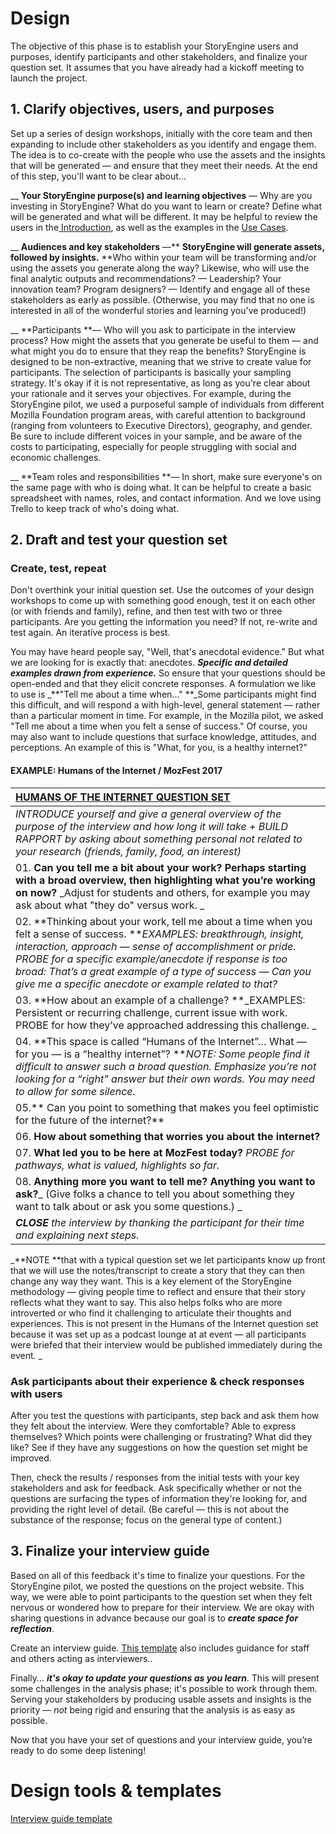 # Design

The objective of this phase is to establish your StoryEngine users and purposes, identify participants and other stakeholders, and finalize your question set. It assumes that you have already had a kickoff meeting to launch the project.

## 1. Clarify objectives, users, and purposes

Set up a series of design workshops, initially with the core team and then expanding to include other stakeholders as you identify and engage them. The idea is to co-create with the people who use the assets and the insights that will be generated — and ensure that they meet their needs. At the end of this step, you'll want to be clear about...

\_\_ **Your StoryEngine purpose\(s\) and learning objectives** — Why are you investing in StoryEngine? What do you want to learn or create? Define what will be generated and what will be different. It may be helpful to review the users in the[ Introduction](/README.md), as well as the examples in the [Use Cases](/use-cases.md).

\_\_ **Audiences and key stakeholders** —** **StoryEngine will generate assets, followed by insights.** **Who within your team will be transforming and/or using the assets you generate along the way? Likewise, who will use the final analytic outputs and recommendations? — Leadership? Your innovation team? Program designers? — Identify and engage all of these stakeholders as early as possible. \(Otherwise, you may find that no one is interested in all of the wonderful stories and learning you've produced!\)

\_\_ **Participants **— Who will you ask to participate in the interview process? How might the assets that you generate be useful to them — and what might you do to ensure that they reap the benefits? StoryEngine is designed to be non-extractive, meaning that we strive to create value for participants. The selection of participants is basically your sampling strategy. It's okay if it is not representative, as long as you're clear about your rationale and it serves your objectives. For example, during the StoryEngine pilot, we used a purposeful sample of individuals from different Mozilla Foundation program areas, with careful attention to background \(ranging from volunteers to Executive Directors\), geography, and gender. Be sure to include different voices in your sample, and be aware of the costs to participating, especially for people struggling with social and economic challenges.

\_\_ **Team roles and responsibilities **— In short, make sure everyone's on the same page with who is doing what. It can be helpful to create a basic spreadsheet with names, roles, and contact information. And we love using Trello to keep track of who's doing what.

## 2. Draft and test **your question set**

### Create, test, repeat

Don't overthink your initial question set. Use the outcomes of your design workshops to come up with something good enough, test it on each other \(or with friends and family\), refine, and then test with two or three participants. Are you getting the information you need? If not, re-write and test again. An iterative process is best.

You may have heard people say, "Well, that's anecdotal evidence." But what we are looking for is exactly that: anecdotes. _**Specific and detailed examples drawn from experience.**_ So ensure that your questions should be open-ended and that they elicit concrete responses. A formulation we like to use is \_**"Tell me about a time when..." **\_Some participants might find this difficult, and will respond a with high-level, general statement — rather than a particular moment in time. For example, in the Mozilla pilot, we asked "Tell me about a time when you felt a sense of success." Of course, you may also want to include questions that surface knowledge, attitudes, and perceptions. An example of this is "What, for you, is a healthy internet?"

#### EXAMPLE: Humans of the Internet / MozFest 2017

| [HUMANS OF THE INTERNET QUESTION SET](https://storyengine.io/humans/) |
| :--- |
| _INTRODUCE yourself and give a general overview of the purpose of the interview and how long it will take + BUILD RAPPORT by asking about something personal not related to your research \(friends, family, food, an interest\)_ |
| 01. **Can you tell me a bit about your work? Perhaps starting with a broad overview, then highlighting what you’re working on now?** _Adjust for students and others, for example you may ask about what "they do" versus work. _ |
| 02. **Thinking about your work, tell me about a time when you felt a sense of success. **_EXAMPLES: breakthrough, insight, interaction, approach — sense of accomplishment or pride. PROBE for a specific example/anecdote if response is too broad: That’s a great example of a type of success — Can you give me a specific anecdote or example related to that?_ |
| 03. **How about an example of a challenge? **_EXAMPLES: Persistent or recurring challenge, current issue with work. PROBE for how they’ve approached addressing this challenge. _ |
| 04. **This space is called “Humans of the Internet”… What — for you — is a “healthy internet”? **_NOTE: Some people find it difficult to answer such a broad question. Emphasize you’re not looking for a “right” answer but their own words. You may need to allow for some silence._ |
| 05.** Can you point to something that makes you feel optimistic for the future of the internet?** |
| 06. **How about something that worries you about the internet?** |
| 07. **What led you to be here at MozFest today?** _PROBE for pathways, what is valued, highlights so far._ |
| 08. **Anything more you want to tell me? Anything you want to ask?**_ \(Give folks a chance to tell you about something they want to talk about or ask you some questions.\) _ |
| _**CLOSE** the interview by thanking the participant for their time and explaining next steps._ |

_**NOTE **that with a typical question set we let participants know up front that we will use the notes/transcript to create a story that they can then change any way they want. This is a key element of the StoryEngine methodology — giving people time to reflect and ensure that their story reflects what they want to say. This also helps folks who are more introverted or who find it challenging to articulate their thoughts and experiences. This is not present in the Humans of the Internet question set because it was set up as a podcast lounge at at event — all participants were briefed that their interview would be published immediately during the event. _

### Ask participants about their experience & check responses with users

After you test the questions with participants, step back and ask them how they felt about the interview. Were they comfortable? Able to express themselves? Which points were challenging or frustrating? What did they like? See if they have any suggestions on how the question set might be improved.

Then, check the results / responses from the initial tests with your key stakeholders and ask for feedback. Ask specifically whether or not the questions are surfacing the types of information they're looking for, and providing the right level of detail. \(Be careful — this is not about the substance of the response; focus on the general type of content.\)

## 3. Finalize your i**nterview guide**

Based on all of this feedback it's time to finalize your questions. For the StoryEngine pilot, we posted the questions on the project website. This way, we were able to point participants to the question set when they felt nervous or wondered how to prepare for their interview. We are okay with sharing questions in advance because our goal is to _**create space for reflection**_.

Create an interview guide. [This template](https://docs.google.com/document/d/1RsEg7EkmdZnHE3s8gQG5CuYKzRJmgOTSO87wK6XsRrM/edit?usp=sharing) also includes guidance for staff and others acting as interviewers..  

Finally... _**it's okay to update your questions as you learn**_. This will present some challenges in the analysis phase; it's possible to work through them. Serving your stakeholders by producing usable assets and insights is the priority — _not_ being rigid and ensuring that the analysis is as easy as possible.

Now that you have your set of questions and your interview guide, you’re ready to do some deep listening!

# Design tools & templates

[Interview guide template](https://www.gitbook.com/book/loup/storyengine/edit#)

